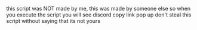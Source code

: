 this script was NOT made by me, this was made by someone else so when you execute the script you will see discord copy link pop up
don't steal this script without saying that its not yours
